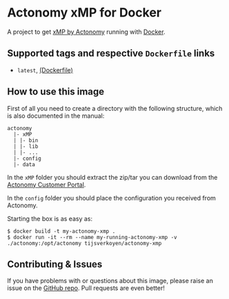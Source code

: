 # Actonomy xMP for Docker

A project to get [xMP by Actonomy](http://www.actonomy.com/) running with [Docker](https://www.docker.com).

## Supported tags and respective `Dockerfile` links

* `latest`, [(Dockerfile)]() 

## How to use this image

First of all you need to create a directory with the following structure, which is also documented in the manual:

    actonomy
      |- xMP
      | |- bin
      | |- lib
      | |- ...
      |- config
      |- data

In the `xMP` folder you should extract the zip/tar you can download from the [Actonomy Customer Portal](http://portal.actonomy.com/).

In the `config` folder you should place the configuration you received from Actonomy.


Starting the box is as easy as:

    $ docker build -t my-actonomy-xmp .
    $ docker run -it --rm --name my-running-actonomy-xmp -v ./actonomy:/opt/actonomy tijsverkoyen/actonomy-xmp
   
## Contributing & Issues

If you have problems with or questions about this image, please raise an issue on the [GitHub repo](https://github.com/bytepixie/actordb-for-docker/issues).
Pull requests are even better!
